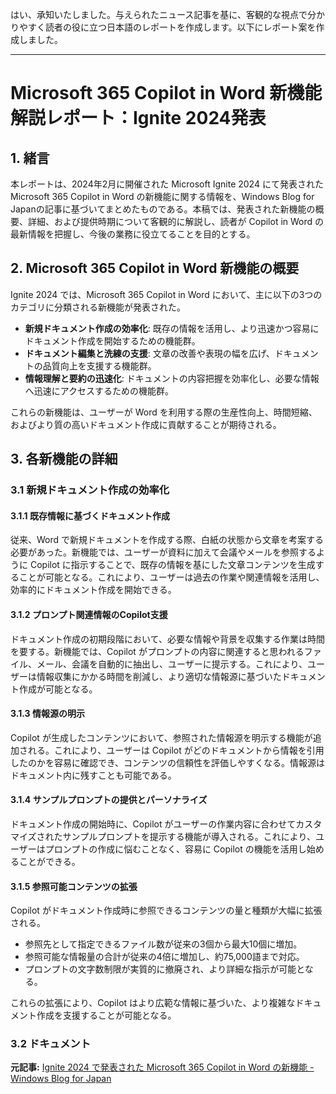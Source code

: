 はい、承知いたしました。与えられたニュース記事を基に、客観的な視点で分かりやすく読者の役に立つ日本語のレポートを作成します。以下にレポート案を作成しました。

---
# Microsoft 365 Copilot in Word 新機能解説レポート：Ignite 2024発表

## 1. 緒言
本レポートは、2024年2月に開催された Microsoft Ignite 2024 にて発表された Microsoft 365 Copilot in Word の新機能に関する情報を、Windows Blog for Japanの記事に基づいてまとめたものである。本稿では、発表された新機能の概要、詳細、および提供時期について客観的に解説し、読者が Copilot in Word の最新情報を把握し、今後の業務に役立てることを目的とする。

## 2. Microsoft 365 Copilot in Word 新機能の概要
Ignite 2024 では、Microsoft 365 Copilot in Word において、主に以下の3つのカテゴリに分類される新機能が発表された。

* **新規ドキュメント作成の効率化**: 既存の情報を活用し、より迅速かつ容易にドキュメント作成を開始するための機能群。
* **ドキュメント編集と洗練の支援**: 文章の改善や表現の幅を広げ、ドキュメントの品質向上を支援する機能群。
* **情報理解と要約の迅速化**: ドキュメントの内容把握を効率化し、必要な情報へ迅速にアクセスするための機能群。

これらの新機能は、ユーザーが Word を利用する際の生産性向上、時間短縮、およびより質の高いドキュメント作成に貢献することが期待される。

## 3. 各新機能の詳細

### 3.1 新規ドキュメント作成の効率化
#### 3.1.1 既存情報に基づくドキュメント作成
従来、Word で新規ドキュメントを作成する際、白紙の状態から文章を考案する必要があった。新機能では、ユーザーが資料に加えて会議やメールを参照するように Copilot に指示することで、既存の情報を基にした文章コンテンツを生成することが可能となる。これにより、ユーザーは過去の作業や関連情報を活用し、効率的にドキュメント作成を開始できる。

#### 3.1.2 プロンプト関連情報のCopilot支援
ドキュメント作成の初期段階において、必要な情報や背景を収集する作業は時間を要する。新機能では、Copilot がプロンプトの内容に関連すると思われるファイル、メール、会議を自動的に抽出し、ユーザーに提示する。これにより、ユーザーは情報収集にかかる時間を削減し、より適切な情報源に基づいたドキュメント作成が可能となる。

#### 3.1.3 情報源の明示
Copilot が生成したコンテンツにおいて、参照された情報源を明示する機能が追加される。これにより、ユーザーは Copilot がどのドキュメントから情報を引用したのかを容易に確認でき、コンテンツの信頼性を評価しやすくなる。情報源はドキュメント内に残すことも可能である。

#### 3.1.4 サンプルプロンプトの提供とパーソナライズ
ドキュメント作成の開始時に、Copilot がユーザーの作業内容に合わせてカスタマイズされたサンプルプロンプトを提示する機能が導入される。これにより、ユーザーはプロンプトの作成に悩むことなく、容易に Copilot の機能を活用し始めることができる。

#### 3.1.5 参照可能コンテンツの拡張
Copilot がドキュメント作成時に参照できるコンテンツの量と種類が大幅に拡張される。
* 参照先として指定できるファイル数が従来の3個から最大10個に増加。
* 参照可能な情報量の合計が従来の4倍に増加し、約75,000語まで対応。
* プロンプトの文字数制限が実質的に撤廃され、より詳細な指示が可能となる。

これらの拡張により、Copilot はより広範な情報に基づいた、より複雑なドキュメント作成を支援することが可能となる。

### 3.2 ドキュメント

**元記事:** [Ignite 2024 で発表された Microsoft 365 Copilot in Word の新機能 - Windows Blog for Japan](https://blogs.windows.com/japan/2025/02/04/whats-new-in-microsoft-365-copilot-in-word-at-ignite-2024/)